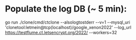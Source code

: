 

# Populate the log DB (~ 5 min):
go run ./clone/cmd/ctclone --alsologtostderr --v=1  --mysql_uri 'clonetool:letmein@tcp(localhost)/google_xenon2022' --log_url https://testflume.ct.letsencrypt.org/2022/ --workers=32

